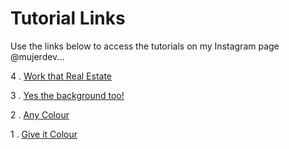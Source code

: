 # Tutorial Links

Use the links below to access the tutorials on my Instagram page @mujerdev...

4 . [Work that Real Estate](https://codepen.io/jesscjess/pen/XEVgRP)

3 . [Yes the background too!](https://codepen.io/jesscjess/pen/WzZjMp)

2 . [Any Colour](https://codepen.io/jesscjess/pen/geGmrj)

1 . [Give it Colour](https://codepen.io/jesscjess/pen/JLKZma)
